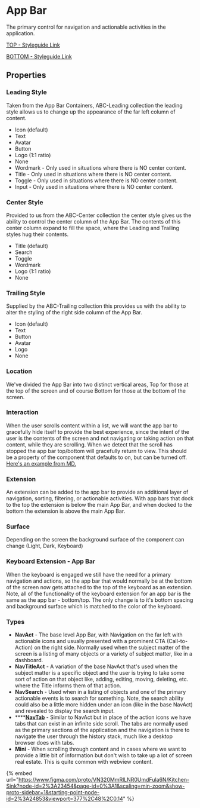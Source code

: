 # App Bar

The primary control for navigation and actionable activities in the application.

[TOP - Styleguide Link](https://zpl.io/254ANOr)

[BOTTOM - Styleguide Link](https://zpl.io/an3L6pv)

## Properties

### Leading Style

Taken from the App Bar Containers, ABC-Leading collection the leading style allows us to change up the appearance of the far left column of content.

* Icon (default)
* Text
* Avatar
* Button
* Logo (1:1 ratio)
* None
* Wordmark - Only used in situations where there is NO center content.
* Title - Only used in situations where there is NO center content.
* Toggle - Only used in situations where there is NO center content.
* Input - Only used in situations where there is NO center content.

### Center Style

Provided to us from the ABC-Center collection the center style gives us the ability to control the center column of the App Bar. The contents of this center column expand to fill the space, where the Leading and Trailing styles hug their contents.

* Title (default)
* Search
* Toggle
* Wordmark
* Logo (1:1 ratio)
* None

### Trailing Style

Supplied by the ABC-Trailing collection this provides us with the ability to alter the styling of the right side column of the App Bar.

* Icon (default)
* Text
* Button
* Avatar
* Logo
* None

### Location

We've divided the App Bar into two distinct vertical areas, Top for those at the top of the screen and of course Bottom for those at the bottom of the screen.

### Interaction

When the user scrolls content within a list, we will want the app bar to gracefully hide itself to provide the best experience, since the intent of the user is the contents of the screen and not navigating or taking action on that content, while they are scrolling. When we detect that the scroll has stopped the app bar top/bottom will gracefully return to view. This should be a property of the component that defaults to on, but can be turned off. [Here's an example from MD.](https://material.io/components/app-bars-top#behavior)

### Extension

An extension can be added to the app bar to provide an additional layer of navigation, sorting, filtering, or actionable activities. With app bars that dock to the top the extension is below the main App Bar, and when docked to the bottom the extension is above the main App Bar.

### Surface

Depending on the screen the background surface of the component can change (Light, Dark, Keyboard)

### Keyboard Extension - App Bar

When the keyboard is engaged we still have the need for a primary navigation and actions, so the app bar that would normally be at the bottom of the screen now gets attached to the top of the keyboard as an extension. Note, all of the functionality of the keyboard extension for an app bar is the same as the app bar - bottom/top. The only change is to it's bottom spacing and background surface which is matched to the color of the keyboard.

### Types

* **NavAct** - The base level App Bar, with Navigation on the far left with actionable icons and usually presented with a prominent CTA (Call-to-Action) on the right side. Normally used when the subject matter of the screen is a listing of many objects or a variety of subject matter, like in a dashboard.
* **NavTitleAct** - A variation of the base NavAct that's used when the subject matter is a specific object and the user is trying to take some sort of action on that object like, adding, editing, moving, deleting, etc. where the Title informs them of that action.
* **NavSearch** - Used when in a listing of objects and one of the primary actionable events is to search for something. Note, the search ability could also be a little more hidden under an icon (like in the base NavAct) and revealed to display the search input.
* ****[**NavTab**](navtab-bar.md) - Similar to NavAct but in place of the action icons we have tabs that can exist in an infinite side scroll. The tabs are normally used as the primary sections of the application and the navigation is there to navigate the user through the history stack, much like a desktop browser does with tabs.
* **Mini** - When scrolling through content and in cases where we want to provide a little bit of information but don't wish to take up a lot of screen real estate. This is quite common with webview content.

{% embed url="https://www.figma.com/proto/VN320MmRlLNR0UmdFula6N/Kitchen-Sink?node-id=2%3A23454&page-id=0%3A1&scaling=min-zoom&show-proto-sidebar=1&starting-point-node-id=2%3A24853&viewport=377%2C48%2C0.14" %}

